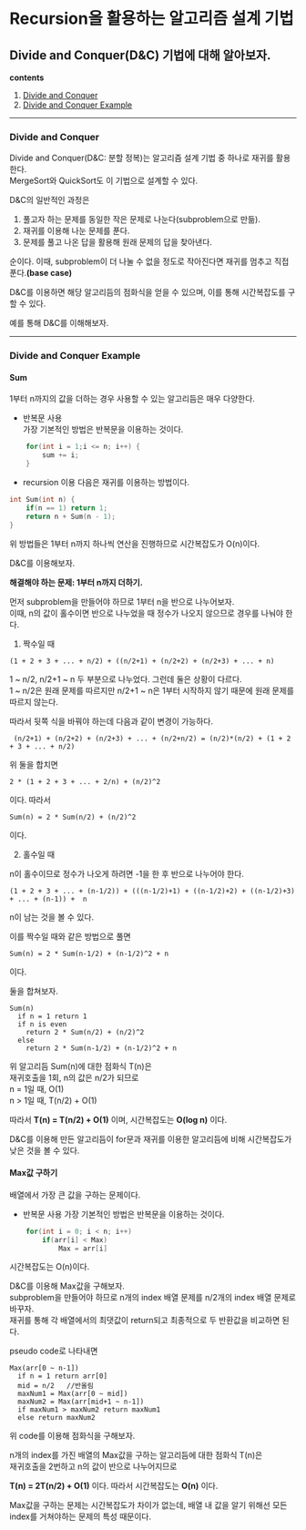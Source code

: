 Recursion을 활용하는 알고리즘 설계 기법
======
Divide and Conquer(D&C) 기법에 대해 알아보자.
------
**contents**
1. [Divide and Conquer](#Divide-and-Conquer)
2. [Divide and Conquer Example](Divide-and-Conquer-Example)
***
### Divide and Conquer
Divide and Conquer(D&C: 분할 정복)는 알고리즘 설계 기법 중 하나로 재귀를 활용한다.  
MergeSort와 QuickSort도 이 기법으로 설계할 수 있다.  

D&C의 일반적인 과정은
1. 풀고자 하는 문제를 동일한 작은 문제로 나눈다(subproblem으로 만듦).
2. 재귀를 이용해 나눈 문제를 푼다.
3. 문제를 풀고 나온 답을 활용해 원래 문제의 답을 찾아낸다.

순이다. 이때, subproblem이 더 나눌 수 없을 정도로 작아진다면 재귀를 멈추고 직접 푼다.**(base case)**  

D&C를 이용하면 해당 알고리듬의 점화식을 얻을 수 있으며, 이를 통해 시간복잡도를 구할 수 있다.  

예를 통해 D&C를 이해해보자.
***
### Divide and Conquer Example
#### Sum

1부터 n까지의 값을 더하는 경우 사용할 수 있는 알고리듬은 매우 다양한다.  

- 반복문 사용  
가장 기본적인 방법은 반복문을 이용하는 것이다.  
```C
    for(int i = 1;i <= n; i++) {
        sum += i;
    }
```

- recursion 이용
다음은 재귀를 이용하는 방법이다.
```C
int Sum(int n) {
    if(n == 1) return 1;
    return n + Sum(n - 1);
}
```

위 방법들은 1부터 n까지 하나씩 연산을 진행하므로 시간복잡도가 O(n)이다.   

D&C를 이용해보자.  

**해결해야 하는 문제: 1부터 n까지 더하기.**  

먼저 subproblem을 만들어야 하므로 1부터 n을 반으로 나누어보자.   
이때, n의 값이 홀수이면 반으로 나누었을 때 정수가 나오지 않으므로 경우를 나눠야 한다.  

1. 짝수일 때
```
(1 + 2 + 3 + ... + n/2) + ((n/2+1) + (n/2+2) + (n/2+3) + ... + n)
```

1 ~ n/2, n/2+1 ~ n 두 부분으로 나누었다. 그런데 둘은 상황이 다르다.  
1 ~ n/2은 원래 문제를 따르지만 n/2+1 ~ n은 1부터 시작하지 않기 때문에 원래 문제를 따르지 않는다.  

따라서 뒷쪽 식을 바꿔야 하는데 다음과 같이 변경이 가능하다.  
```
 (n/2+1) + (n/2+2) + (n/2+3) + ... + (n/2+n/2) = (n/2)*(n/2) + (1 + 2 + 3 + ... + n/2)
```

위 둘을 합치면
```
2 * (1 + 2 + 3 + ... + 2/n) + (n/2)^2
```

이다. 따라서
```
Sum(n) = 2 * Sum(n/2) + (n/2)^2
```

이다.

2. 홀수일 때  

n이 홀수이므로 정수가 나오게 하려면 -1을 한 후 반으로 나누어야 한다.  
```
(1 + 2 + 3 + ... + (n-1/2)) + (((n-1/2)+1) + ((n-1/2)+2) + ((n-1/2)+3) + ... + (n-1)) +  n
```
n이 남는 것을 볼 수 있다.  

이를 짝수일 때와 같은 방법으로 풀면
```
Sum(n) = 2 * Sum(n-1/2) + (n-1/2)^2 + n
```

이다.  

둘을 합쳐보자.
```
Sum(n)
  if n = 1 return 1
  if n is even
    return 2 * Sum(n/2) + (n/2)^2
  else
    return 2 * Sum(n-1/2) + (n-1/2)^2 + n
```

위 알고리듬 Sum(n)에 대한 점화식 T(n)은    
재귀호출을 1회, n의 값은 n/2가 되므로   
n = 1일 때, O(1)  
n > 1일 때, T(n/2) + O(1)   

따라서 **T(n) = T(n/2) + O(1)** 이며, 시간복잡도는 **O(log n)** 이다.  

D&C를 이용해 만든 알고리듬이 for문과 재귀를 이용한 알고리듬에 비해 시간복잡도가 낮은 것을 볼 수 있다.   

#### Max값 구하기
배열에서 가장 큰 값을 구하는 문제이다.
- 반복문 사용
가장 기본적인 방법은 반복문을 이용하는 것이다. 
```C
    for(int i = 0; i < n; i++)
        if(arr[i] < Max)
            Max = arr[i]
```
시간복잡도는 O(n)이다.  

D&C를 이용해 Max값을 구해보자.  
subproblem을 만들어야 하므로 n개의 index 배열 문제를 n/2개의 index 배열 문제로 바꾸자.   
재귀를 통해 각 배열에서의 최댓값이 return되고 최종적으로 두 반환값을 비교하면 된다.  

pseudo code로 나타내면
```
Max(arr[0 ~ n-1])
  if n = 1 return arr[0]
  mid = n/2   //반올림
  maxNum1 = Max(arr[0 ~ mid])
  maxNum2 = Max(arr[mid+1 ~ n-1])
  if maxNum1 > maxNum2 return maxNum1
  else return maxNum2
```

위 code를 이용해 점화식을 구해보자.  

n개의 index를 가진 배열의 Max값을 구하는 알고리듬에 대한 점화식 T(n)은  
재귀호출을 2번하고 n의 값이 반으로 나누어지므로  

**T(n) = 2T(n/2) + O(1)** 이다. 따라서 시간복잡도는 **O(n)** 이다.   

Max값을 구하는 문제는 시간복잡도가 차이가 없는데, 배열 내 값을 알기 위해선 모든 index를 거쳐야하는 문제의 특성 때문이다.  
